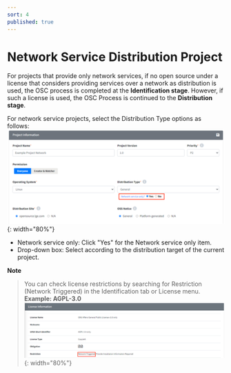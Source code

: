 ```yaml
---
sort: 4
published: true
---
```


# Network Service Distribution Project

For projects that provide only network services, if no open source under a license that considers providing services 
over a network as distribution is used, the OSC process is completed at the **Identification stage**. 
However, if such a license is used, the OSC Process is continued to the **Distribution stage**.

For network service projects, select the Distribution Type options as follows:  
![NetworkService](../images/usecase/dist_type/network_service_yes.png){: width="80%"}
- Network service only: Click "Yes" for the Network service only item.
- Drop-down box: Select according to the distribution target of the current project.

**Note**
> You can check license restrictions by searching for Restriction (Network Triggered) in the Identification tab or License menu.  
> **Example: AGPL-3.0**  
> ![AGPL-3.0Example](../images/usecase/dist_type/network_restriction.png){: width="80%"}

